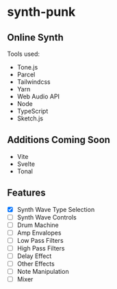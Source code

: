 # synth-punk

## Online Synth

Tools used:

- Tone.js
- Parcel
- Tailwindcss
- Yarn
- Web Audio API
- Node
- TypeScript
- Sketch.js

## Additions Coming Soon

- Vite
- Svelte
- Tonal

## Features

- [x] Synth Wave Type Selection 
- [ ] Synth Wave Controls
- [ ] Drum Machine
- [ ] Amp Envalopes
- [ ] Low Pass Filters
- [ ] High Pass Filters
- [ ] Delay Effect
- [ ] Other Effects
- [ ] Note Manipulation
- [ ] Mixer
